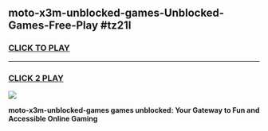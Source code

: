 
## moto-x3m-unblocked-games-Unblocked-Games-Free-Play #tz21l
<h3>
<a href="https://us.freeplayer.one?title=moto-x3m-unblocked-games&ref=9M">CLICK TO PLAY</a></h3>
<hr>

<h3>
<a href="https://us.freeplayer.one?title=moto-x3m-unblocked-games&ref=9M">CLICK 2 PLAY</a>
  
</h3>

<a href="https://us.freeplayer.one?title=moto-x3m-unblocked-games&ref=9M"><img src="https://clearcache.store/games.png"></a>


**moto-x3m-unblocked-games games unblocked: Your Gateway to Fun and Accessible Online Gaming**
